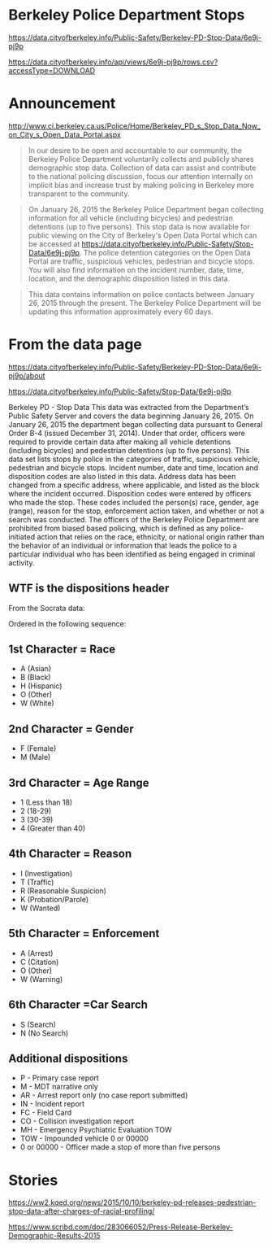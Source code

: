 # Berkeley Police Department Stops


https://data.cityofberkeley.info/Public-Safety/Berkeley-PD-Stop-Data/6e9j-pj9p

https://data.cityofberkeley.info/api/views/6e9j-pj9p/rows.csv?accessType=DOWNLOAD


# Announcement

http://www.ci.berkeley.ca.us/Police/Home/Berkeley_PD_s_Stop_Data_Now_on_City_s_Open_Data_Portal.aspx

> In our desire to be open and accountable to our community, the Berkeley Police Department voluntarily collects and publicly shares demographic stop data.  Collection of data can assist and contribute to the national policing discussion, focus our attention internally on implicit bias and increase trust by making policing in Berkeley more transparent to the community.

> On January 26, 2015 the Berkeley Police Department began collecting information for all vehicle (including bicycles) and pedestrian detentions (up to five persons).  This stop data is now available for public viewing on the City of Berkeley's Open Data Portal which can be accessed at https://data.cityofberkeley.info/Public-Safety/Stop-Data/6e9j-pj9p. The police detention categories on the Open Data Portal are traffic, suspicious vehicles, pedestrian and bicycle stops.  You will also find information on the incident number, date, time, location, and the demographic disposition listed in this data.

> This data contains information on police contacts between January 26, 2015 through the present. The Berkeley Police Department will be updating this information approximately every 60 days.

# From the data page
https://data.cityofberkeley.info/Public-Safety/Berkeley-PD-Stop-Data/6e9j-pj9p/about

https://data.cityofberkeley.info/Public-Safety/Stop-Data/6e9j-pj9p


Berkeley PD - Stop Data
This data was extracted from the Department’s Public Safety Server and covers the data beginning January 26, 2015. On January 26, 2015 the department began collecting data pursuant to General Order B-4 (issued December 31, 2014). Under that order, officers were required to provide certain data after making all vehicle detentions (including bicycles) and pedestrian detentions (up to five persons). This data set lists stops by police in the categories of traffic, suspicious vehicle, pedestrian and bicycle stops. Incident number, date and time, location and disposition codes are also listed in this data.
Address data has been changed from a specific address, where applicable, and listed as the block where the incident occurred. Disposition codes were entered by officers who made the stop. These codes included the person(s) race, gender, age (range), reason for the stop, enforcement action taken, and whether or not a search was conducted.
The officers of the Berkeley Police Department are prohibited from biased based policing, which is defined as any police-initiated action that relies on the race, ethnicity, or national origin rather than the behavior of an individual or information that leads the police to a particular individual who has been identified as being engaged in criminal activity.


## WTF is the dispositions header

From the Socrata data:

Ordered in the following sequence: 

## 1st Character = Race

- A (Asian) 
- B (Black) 
- H (Hispanic) 
- O (Other) 
- W (White) 


## 2nd Character = Gender

- F (Female) 
- M (Male) 




## 3rd Character = Age Range

- 1 (Less than 18) 
- 2 (18-29) 
- 3 (30-39) 
- 4 (Greater than 40) 


## 4th Character = Reason

- I (Investigation) 
- T (Traffic) 
- R (Reasonable Suspicion) 
- K (Probation/Parole) 
- W (Wanted) 

## 5th Character = Enforcement

- A (Arrest) 
- C (Citation) 
- O (Other) 
- W (Warning) 

## 6th Character =Car Search

- S (Search)
- N (No Search)


## Additional dispositions

- P - Primary case report
- M - MDT narrative only
- AR - Arrest report only (no case report submitted)
- IN - Incident report
- FC - Field Card
- CO - Collision investigation report
- MH - Emergency Psychiatric Evaluation TOW
- TOW - Impounded vehicle 0 or 00000
- 0 or 00000 - Officer made a stop of more than five persons 





# Stories

https://ww2.kqed.org/news/2015/10/10/berkeley-pd-releases-pedestrian-stop-data-after-charges-of-racial-profiling/

https://www.scribd.com/doc/283066052/Press-Release-Berkeley-Demographic-Results-2015

